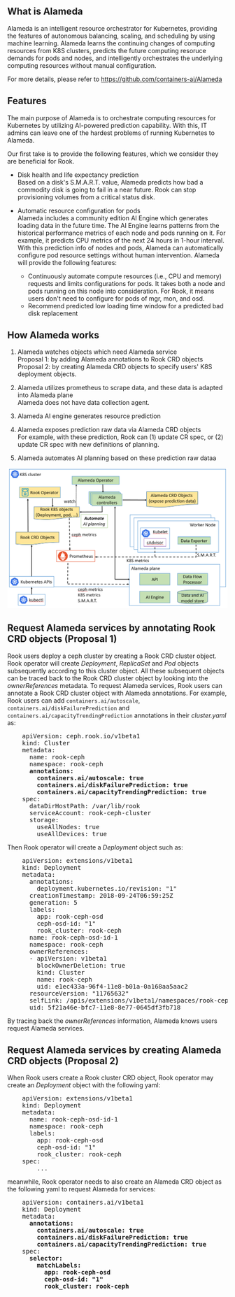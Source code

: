 ## What is Alameda

Alameda is an intelligent resource orchestrator for Kubernetes, providing the features of autonomous balancing, scaling, and scheduling by using machine learning. Alameda learns the continuing changes of computing resources from K8S clusters, predicts the future computing resoruce demands for pods and nodes, and intelligently orchestrates the underlying computing resources without manual configuration.

For more details, please refer to https://github.com/containers-ai/Alameda

## Features

The main purpose of Alameda is to orchestrate computing resources for Kubernetes by utilizing AI-powered prediction capability. With this, IT admins can leave one of the hardest problems of running Kubernetes to Alameda. 

Our first take is to provide the following features, which we consider they are beneficial for Rook. 
- Disk health and life expectancy prediction  
    Based on a disk's S.M.A.R.T. value, Alameda predicts how bad a commodity disk is going to fail in a near future. Rook can stop provisioning volumes from a critical status disk.
    
- Automatic resource configuration for pods  
    Alameda includes a community edition AI Engine which generates loading data in the future time. The AI Engine learns patterns from the historical performance metrics of each node and pods running on it. For example, it predicts CPU metrics of the next 24 hours in 1-hour interval. With this prediction info of nodes and pods, Alameda can automatically configure pod resource settings without human intervention. Alameda will provide the following features:

    - Continuously automate compute resources (i.e., CPU and memory) requests and limits configurations for pods. It takes both a node and pods running on this node into consideration. For Rook, it means users don't need to configure for pods of mgr, mon, and osd.
    - Recommend predicted low loading time window for a predicted bad disk replacement

## How Alameda works

1. Alameda watches objects which need Alameda service  
Proposal 1: by adding Alameda annotations to Rook CRD objects  
Proposal 2: by creating Alameda CRD objects to specify users' K8S deployment objects.

2. Alameda utilizes prometheus to scrape data, and these data is adapted into Alameda plane  
Alameda does not have data collection agent.

3. Alameda AI engine generates resource prediction  

4. Alameda exposes prediction raw data via Alameda CRD objects  
For example, with these prediction, Rook can (1) update CR spec, or (2) update CR spec with new definitions of planning.

5. Alameda automates AI planning based on these prediction raw dataa  


![work_flow](./Alameda_work_with_Rook.png)

## Request Alameda services by annotating Rook CRD objects (Proposal 1)

Rook users deploy a ceph cluster by creating a Rook CRD cluster object. Rook operator will create _Deployment_, _ReplicaSet_ and _Pod_ objects subsequently according to this cluster object. All these subsequent objects can be traced back to the Rook CRD cluster object by looking into the _ownerReferences_ metadata. To request Alameda services, Rook users can annotate a Rook CRD cluster object with Alameda annotations. For example, Rook users can add ```containers.ai/autoscale```, ```containers.ai/diskFailurePrediction``` and ```containers.ai/capacityTrendingPrediction``` annotations in their *cluster.yaml* as:
<pre>
    apiVersion: ceph.rook.io/v1beta1
    kind: Cluster
    metadata:
      name: rook-ceph
      namespace: rook-ceph
      <b>annotations:
        containers.ai/autoscale: true
        containers.ai/diskFailurePrediction: true
        containers.ai/capacityTrendingPrediction: true</b>
    spec:
      dataDirHostPath: /var/lib/rook
      serviceAccount: rook-ceph-cluster
      storage:
        useAllNodes: true
        useAllDevices: true
</pre>

Then Rook operator will create a _Deployment_ object such as:
<pre>
    apiVersion: extensions/v1beta1
    kind: Deployment
    metadata:
      annotations:
        deployment.kubernetes.io/revision: "1"
      creationTimestamp: 2018-09-24T06:59:25Z
      generation: 5
      labels:
        app: rook-ceph-osd
        ceph-osd-id: "1"
        rook_cluster: rook-ceph
      name: rook-ceph-osd-id-1
      namespace: rook-ceph
      ownerReferences:
      - apiVersion: v1beta1
        blockOwnerDeletion: true
        kind: Cluster
        name: rook-ceph
        uid: e1ec433a-96f4-11e8-b01a-0a168aa5aac2
      resourceVersion: "11765632"
      selfLink: /apis/extensions/v1beta1/namespaces/rook-ceph/deployments/rook-ceph-osd-id-1
      uid: 5f21a46e-bfc7-11e8-8e77-0645df3fb718
</pre>

By tracing back the _ownerReferences_ information, Alameda knows users request Alameda services.

## Request Alameda services by creating Alameda CRD objects (Proposal 2)

When Rook users create a Rook cluster CRD object, Rook operator may create an _Deployment_ object with the following yaml:
<pre>
    apiVersion: extensions/v1beta1
    kind: Deployment
    metadata:
      name: rook-ceph-osd-id-1
      namespace: rook-ceph
      labels:
        app: rook-ceph-osd
        ceph-osd-id: "1"
        rook_cluster: rook-ceph
    spec:
        ...
</pre>
meanwhile, Rook operator needs to also create an Alameda CRD object as the following yaml to request Alameda for services:
<pre>
    apiVersion: containers.ai/v1beta1
    kind: Deployment
    metadata:
      <b>annotations:
        containers.ai/autoscale: true
        containers.ai/diskFailurePrediction: true
        containers.ai/capacityTrendingPrediction: true</b>
    spec:
      <b>selector:
        matchLabels:
          app: rook-ceph-osd
          ceph-osd-id: "1"
          rook_cluster: rook-ceph</b>
</pre>

